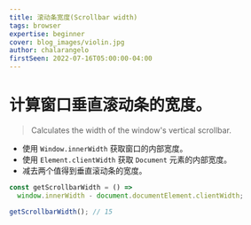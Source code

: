 ```yaml
---
title: 滚动条宽度(Scrollbar width)
tags: browser
expertise: beginner
cover: blog_images/violin.jpg
author: chalarangelo
firstSeen: 2022-07-16T05:00:00-04:00
---
```


# 计算窗口垂直滚动条的宽度。
> Calculates the width of the window's vertical scrollbar.


- 使用 `Window.innerWidth` 获取窗口的内部宽度。
- 使用 `Element.clientWidth` 获取 `Document` 元素的内部宽度。
- 减去两个值得到垂直滚动条的宽度。

```js
const getScrollbarWidth = () =>
  window.innerWidth - document.documentElement.clientWidth;
```

```js
getScrollbarWidth(); // 15
```
